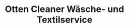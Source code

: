 ---
title: "Otten Cleaner Wäsche- und Textilservice"
url: /berlin/otten-cleaner-waesche-und-textilservice/
shop: Wäscherei
---